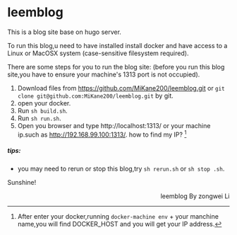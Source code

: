 # leemblog

This is a blog site base on hugo server.

To run this blog,u need to have installed install docker and have access to a Linux or MacOSX system (case-sensitive filesystem required).

There are some steps for you to run the blog site:
(before you run this blog site,you have to ensure your machine's 1313 port is not occupied).
1. Download files from https://github.com/MiKane200/leemblog.git or `git clone git@github.com:MiKane200/leemblog.git` by git.
2. open your docker.
3. Run `sh build.sh`.
4. Run `sh run.sh`.
5. Open you browser and type http://localhost:1313/ or your machine ip.such as http://192.168.99.100:1313/. 
how to find my IP? [^!ClickHere]

##### tips:
* you may need to rerun or stop this blog,try `sh rerun.sh` or `sh stop .sh`.
[^!ClickHere]: After enter your docker,running `docker-machine env` + your manchine name,you will find DOCKER_HOST and you will get your IP address.


Sunshine!
<p align="right">leemblog By zongwei Li</p>